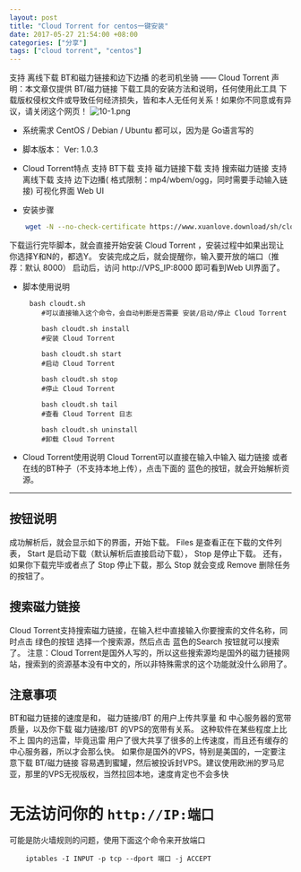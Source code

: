 ```yaml
---
layout: post
title: "Cloud Torrent for centos一键安装"
date: 2017-05-27 21:54:00 +08:00
categories: ["分享"]
tags: ["cloud torrent", "centos"]
---
```


支持 离线下载 BT和磁力链接和边下边播 的老司机坐骑 —— Cloud Torrent
声明：本文章仅提供 BT/磁力链接 下载工具的安装方法和说明，任何使用此工具 下载版权侵权文件或导致任何经济损失，皆和本人无任何关系！如果你不同意或有异议，请关闭这个网页！
![10-1.png][1]
 - 系统需求
CentOS / Debian / Ubuntu 都可以，因为是 Go语言写的
- 脚本版本：
Ver: 1.0.3

- Cloud Torrent特点
支持 BT下载
支持 磁力链接下载
支持 搜索磁力链接
支持 离线下载
支持 边下边播( 格式限制：mp4/wbem/ogg，同时需要手动输入链接)
可视化界面 Web UI
- 安装步骤

```bash
    wget -N --no-check-certificate https://www.xuanlove.download/sh/cloudt.sh && chmod +x cloudt.sh && bash cloudt.sh
```

下载运行完毕脚本，就会直接开始安装 Cloud Torrent ，安装过程中如果出现让你选择Y和N的，都选Y。
安装完成之后，就会提醒你，输入要开放的端口（推荐：默认 8000）
启动后，访问 http://VPS_IP:8000 即可看到Web UI界面了。
- 脚本使用说明

   
```
     bash cloudt.sh
        #可以直接输入这个命令，会自动判断是否需要 安装/启动/停止 Cloud Torrent
         
        bash cloudt.sh install
        #安装 Cloud Torrent
         
        bash cloudt.sh start
        #启动 Cloud Torrent
         
        bash cloudt.sh stop
        #停止 Cloud Torrent
         
        bash cloudt.sh tail
        #查看 Cloud Torrent 日志
         
        bash cloudt.sh uninstall
        #卸载 Cloud Torrent
```

- Cloud Torrent使用说明
Cloud Torrent可以直接在输入中输入 磁力链接 或者 在线的BT种子（不支持本地上传），点击下面的 蓝色的按钮，就会开始解析资源。
--- 

按钮说明
----

成功解析后，就会显示如下的界面，开始下载。
Files 是查看正在下载的文件列表， Start 是启动下载（默认解析后直接启动下载）， Stop 是停止下载。
还有，如果你下载完毕或者点了 Stop 停止下载，那么 Stop 就会变成 Remove 删除任务的按钮了。

搜索磁力链接
----------

Cloud Torrent支持搜索磁力链接，在输入栏中直接输入你要搜索的文件名称，同时点击 绿色的按钮 选择一个搜索源，然后点击 蓝色的Search 按钮就可以搜索了。
注意：Cloud Torrent是国外人写的，所以这些搜索源均是国外的磁力链接网站，搜索到的资源基本没有中文的，所以非特殊需求的这个功能就没什么卵用了。

注意事项
------

BT和磁力链接的速度是和， 磁力链接/BT 的用户上传共享量 和 中心服务器的宽带质量，以及你下载 磁力链接/BT 的VPS的宽带有关系。
这种软件在某些程度上比不上 国内的迅雷，毕竟迅雷 用户了很大共享了很多的上传速度，而且还有缓存的中心服务器，所以才会那么快。
如果你是国外的VPS，特别是美国的，一定要注意下载 BT/磁力链接 容易遇到蜜罐，然后被投诉封VPS。建议使用欧洲的罗马尼亚，那里的VPS无视版权，当然拉回本地，速度肯定也不会多快
# 无法访问你的 `http://IP:端口`
可能是防火墙规则的问题，使用下面这个命令来开放端口
```
    iptables -I INPUT -p tcp --dport 端口 -j ACCEPT
```

  [1]: https://xy07-1251893119.costj.myqcloud.com/2017/05/27/823290012.png





